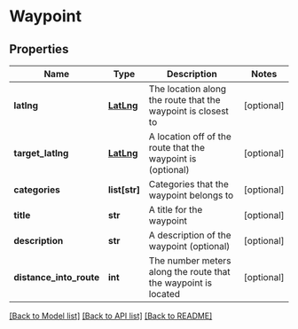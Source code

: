 # Waypoint

## Properties
Name | Type | Description | Notes
------------ | ------------- | ------------- | -------------
**latlng** | [**LatLng**](LatLng.md) | The location along the route that the waypoint is closest to | [optional] 
**target_latlng** | [**LatLng**](LatLng.md) | A location off of the route that the waypoint is (optional) | [optional] 
**categories** | **list[str]** | Categories that the waypoint belongs to | [optional] 
**title** | **str** | A title for the waypoint | [optional] 
**description** | **str** | A description of the waypoint (optional) | [optional] 
**distance_into_route** | **int** | The number meters along the route that the waypoint is located | [optional] 

[[Back to Model list]](../README.md#documentation-for-models) [[Back to API list]](../README.md#documentation-for-api-endpoints) [[Back to README]](../README.md)


